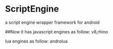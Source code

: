 # ScriptEngine
a script engine wrapper framework for android

##Now it has 
javascript engines as follow:
	v8,rhino

lua engines as follow:
	androlua